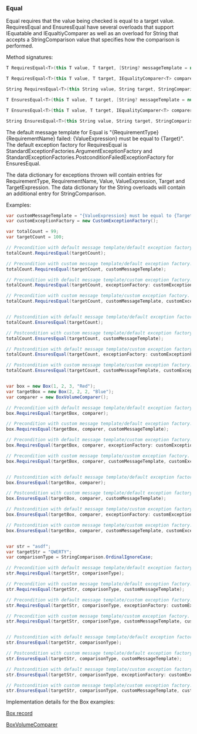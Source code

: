 ### Equal

Equal requires that the value being checked is equal to a target value. RequiresEqual
and EnsuresEqual have several overloads that support IEquatable<T> and
IEqualtiyComparer<T> as well as an overload for String that accepts a 
StringComparison value that specifies how the comparison is performed.

Method signatures:
```C#
T RequiresEqual<T>(this T value, T target, [String? messageTemplate = null], [IExceptionFactory? exceptionFactory = null], [String? valueExpression = null], [String? targetExpression = null]) where T : IEquatable<T>

T RequiresEqual<T>(this T value, T target, IEqualityComparer<T> comparer, [String? messageTemplate = null], [IExceptionFactory? exceptionFactory = null], [String? valueExpression = null], [String? targetExpression = null])

String RequiresEqual<T>(this String value, String target, StringComparison comparisonType, [String? messageTemplate = null], [IExceptionFactory? exceptionFactory = null], [String? valueExpression = null], [String? targetExpression = null])

T EnsuresEqual<T>(this T value, T target, [String? messageTemplate = null], [IExceptionFactory? exceptionFactory = null], [String? valueExpression = null], [String? targetExpression = null]) where T : IEquatable<T>

T EnsuresEqual<T>(this T value, T target, IEqualityComparer<T> comparer, [String? messageTemplate = null], [IExceptionFactory? exceptionFactory = null], [String? valueExpression = null], [String? targetExpression = null])

String EnsuresEqual<T>(this String value, String target, StringComparison comparisonType, [String? messageTemplate = null], [IExceptionFactory? exceptionFactory = null], [String? valueExpression = null], [String? targetExpression = null])
```

The default message template for Equal is "{RequirementType} {RequirementName} failed: {ValueExpression} must be equal to {Target}".
The default exception factory for RequiresEqual is StandardExceptionFactories.ArgumentExceptionFactory
and StandardExceptionFactories.PostconditionFailedExceptionFactory for 
EnsuresEqual.

The data dictionary for exceptions thrown will contain entries for RequirementType,
RequirementName, Value, ValueExpression, Target and TargetExpression. The data
dictionary for the String overloads will contain an additional entry for 
StringComparison.

Examples:

```C#
var customMessageTemplate = "{ValueExpression} must be equal to {Target}";
var customExceptionFactory = new CustomExceptionFactory();

var totalCount = 99;
var targetCount = 100;

// Precondition with default message template/default exception factory.
totalCount.RequiresEqual(targetCount);

// Precondition with custom message template/default exception factory.
totalCount.RequiresEqual(targetCount, customMessageTemplate);

// Precondition with default message template/custom exception factory.
totalCount.RequiresEqual(targetCount, exceptionFactory: customExceptionFactory);

// Precondition with custom message template/custom exception factory.
totalCount.RequiresEqual(targetCount, customMessageTemplate, customExceptionFactory);


// Postcondition with default message template/default exception factory.
totalCount.EnsuresEqual(targetCount);

// Postcondition with custom message template/default exception factory.
totalCount.EnsuresEqual(targetCount, customMessageTemplate);

// Postcondition with default message template/custom exception factory.
totalCount.EnsuresEqual(targetCount, exceptionFactory: customExceptionFactory);

// Postcondition with custom message template/custom exception factory.
totalCount.EnsuresEqual(targetCount, customMessageTemplate, customExceptionFactory);


var box = new Box(1, 2, 3, "Red");
var targetBox = new Box(2, 2, 2, "Blue");
var comparer = new BoxVolumeComparer();

// Precondition with default message template/default exception factory.
box.RequiresEqual(targetBox, comparer);

// Precondition with custom message template/default exception factory.
box.RequiresEqual(targetBox, comparer, customMessageTemplate);

// Precondition with default message template/custom exception factory.
box.RequiresEqual(targetBox, comparer, exceptionFactory: customExceptionFactory);

// Precondition with custom message template/custom exception factory.
box.RequiresEqual(targetBox, comparer, customMessageTemplate, customExceptionFactory);


// Postcondition with default message template/default exception factory.
box.EnsuresEqual(targetBox, comparer);

// Postcondition with custom message template/default exception factory.
box.EnsuresEqual(targetBox, comparer, customMessageTemplate);

// Postcondition with default message template/custom exception factory.
box.EnsuresEqual(targetBox, comparer, exceptionFactory: customExceptionFactory);

// Postcondition with custom message template/custom exception factory.
box.EnsuresEqual(targetBox, comparer, customMessageTemplate, customExceptionFactory);


var str = "asdf";
var targetStr = "QWERTY";
var comparisonType = StringComparison.OrdinalIgnoreCase;

// Precondition with default message template/default exception factory.
str.RequiresEqual(targetStr, comparisonType);

// Precondition with custom message template/default exception factory.
str.RequiresEqual(targetStr, comparisonType, customMessageTemplate);

// Precondition with default message template/custom exception factory.
str.RequiresEqual(targetStr, comparisonType, exceptionFactory: customExceptionFactory);

// Precondition with custom message template/custom exception factory.
str.RequiresEqual(targetStr, comparisonType, customMessageTemplate, customExceptionFactory);


// Postcondition with default message template/default exception factory.
str.EnsuresEqual(targetStr, comparisonType);

// Postcondition with custom message template/default exception factory.
str.EnsuresEqual(targetStr, comparisonType, customMessageTemplate);

// Postcondition with default message template/custom exception factory.
str.EnsuresEqual(targetStr, comparisonType, exceptionFactory: customExceptionFactory);

// Postcondition with custom message template/custom exception factory.
str.EnsuresEqual(targetStr, comparisonType, customMessageTemplate, customExceptionFactory);
```

Implementation details for the Box examples:

[Box record](/DbC.Net.TestAndExampleResources/Box.cs)

[BoxVolumeComparer](/DbC.Net.TestAndExampleResources/BoxVolumeComparer.cs)


